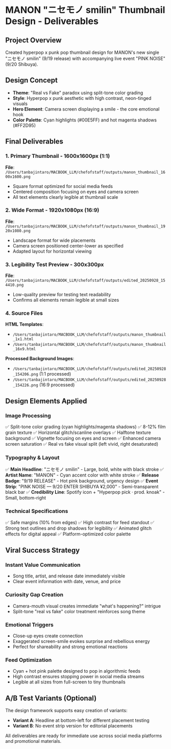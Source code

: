 # MANON "ニセモノ smilin" Thumbnail Design - Deliverables

## Project Overview
Created hyperpop x punk pop thumbnail design for MANON's new single "ニセモノ smilin" (9/19 release) with accompanying live event "PINK NOISE" (9/20 Shibuya).

## Design Concept
- **Theme**: "Real vs Fake" paradox using split-tone color grading
- **Style**: Hyperpop x punk aesthetic with high contrast, neon-tinged visuals
- **Hero Element**: Camera screen displaying a smile - the core emotional hook
- **Color Palette**: Cyan highlights (#00E5FF) and hot magenta shadows (#FF2D95)

## Final Deliverables

### 1. Primary Thumbnail - 1600x1600px (1:1)
**File**: `/Users/tanbajintaro/MACBOOK_LLM/chefofstaff/outputs/manon_thumbnail_1600x1600.png`
- Square format optimized for social media feeds
- Centered composition focusing on eyes and camera screen
- All text elements clearly legible at thumbnail scale

### 2. Wide Format - 1920x1080px (16:9)
**File**: `/Users/tanbajintaro/MACBOOK_LLM/chefofstaff/outputs/manon_thumbnail_1920x1080.png`
- Landscape format for wide placements
- Camera screen positioned center-lower as specified
- Adapted layout for horizontal viewing

### 3. Legibility Test Preview - 300x300px
**File**: `/Users/tanbajintaro/MACBOOK_LLM/chefofstaff/outputs/edited_20250928_154410.png`
- Low-quality preview for testing text readability
- Confirms all elements remain legible at small sizes

### 4. Source Files
**HTML Templates**:
- `/Users/tanbajintaro/MACBOOK_LLM/chefofstaff/outputs/manon_thumbnail_1x1.html`
- `/Users/tanbajintaro/MACBOOK_LLM/chefofstaff/outputs/manon_thumbnail_16x9.html`

**Processed Background Images**:
- `/Users/tanbajintaro/MACBOOK_LLM/chefofstaff/outputs/edited_20250928_154206.png` (1:1 processed)
- `/Users/tanbajintaro/MACBOOK_LLM/chefofstaff/outputs/edited_20250928_154226.png` (16:9 processed)

## Design Elements Applied

### Image Processing
✅ Split-tone color grading (cyan highlights/magenta shadows)
✅ 8-12% film grain texture
✅ Horizontal glitch/scanline overlays
✅ Halftone texture background
✅ Vignette focusing on eyes and screen
✅ Enhanced camera screen saturation
✅ Real vs fake visual split (left vivid, right desaturated)

### Typography & Layout
✅ **Main Headline**: "ニセモノ smilin" - Large, bold, white with black stroke
✅ **Artist Name**: "MANON" - Cyan accent color with white stroke
✅ **Release Badge**: "9/19 RELEASE" - Hot pink background, urgency design
✅ **Event Strip**: "PINK NOISE — 9/20 ENTER SHIBUYA ¥2,000" - Semi-transparent black bar
✅ **Credibility Line**: Spotify icon + "Hyperpop pick · prod. knoak" - Small, bottom-right

### Technical Specifications
✅ Safe margins (10% from edges)
✅ High contrast for feed standout
✅ Strong text outlines and drop shadows for legibility
✅ Animated glitch effects for digital appeal
✅ Platform-optimized color palette

## Viral Success Strategy

### Instant Value Communication
- Song title, artist, and release date immediately visible
- Clear event information with date, venue, and price

### Curiosity Gap Creation
- Camera-mouth visual creates immediate "what's happening?" intrigue
- Split-tone "real vs fake" color treatment reinforces song theme

### Emotional Triggers
- Close-up eyes create connection
- Exaggerated screen-smile evokes surprise and rebellious energy
- Perfect for shareability and strong emotional reactions

### Feed Optimization
- Cyan + hot pink palette designed to pop in algorithmic feeds
- High contrast ensures stopping power in social media streams
- Legible at all sizes from full-screen to tiny thumbnails

## A/B Test Variants (Optional)
The design framework supports easy creation of variants:
- **Variant A**: Headline at bottom-left for different placement testing
- **Variant B**: No event strip version for editorial placements

All deliverables are ready for immediate use across social media platforms and promotional materials.